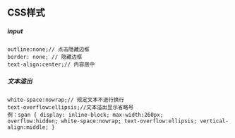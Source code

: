 ## CSS样式

##### input

```
outline:none;// 点击隐藏边框
border: none; // 隐藏边框
text-align:center;// 内容居中
```

##### 文本溢出

```
white-space:nowrap;// 规定文本不进行换行
text-overflow:ellipsis;//文本溢出显示省略号
例：span { display: inline-block; max-width:260px;
overflow:hidden; white-space:nowrap; text-overflow:ellipsis; vertical-align:middle; }
```


